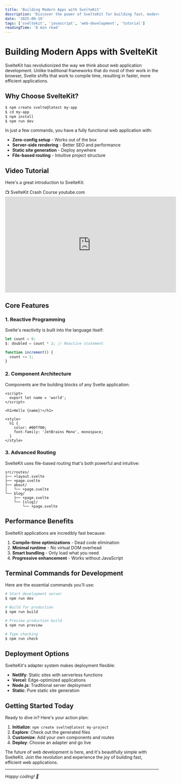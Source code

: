 ```yaml
---
title: 'Building Modern Apps with SvelteKit'
description: 'Discover the power of SvelteKit for building fast, modern web applications with server-side rendering and static site generation.'
date: '2025-09-19'
tags: ['sveltekit', 'javascript', 'web-development', 'tutorial']
readingTime: '8 min read'
---
```


# Building Modern Apps with SvelteKit

SvelteKit has revolutionized the way we think about web application development. Unlike traditional frameworks that do most of their work in the browser, Svelte shifts that work to compile time, resulting in faster, more efficient applications.

## Why Choose SvelteKit?

```bash
$ npm create svelte@latest my-app
$ cd my-app
$ npm install
$ npm run dev
```

In just a few commands, you have a fully functional web application with:

- **Zero-config setup** - Works out of the box
- **Server-side rendering** - Better SEO and performance
- **Static site generation** - Deploy anywhere
- **File-based routing** - Intuitive project structure

## Video Tutorial

Here's a great introduction to SvelteKit:

<div class="youtube-container">
  <div class="youtube-header">
    <span class="file-icon">📺</span>
    <span class="file-name">SvelteKit Crash Course</span>
    <span class="file-size">youtube.com</span>
  </div>
  <div class="youtube-embed">
    <iframe 
      src="https://www.youtube.com/embed/UU7MgYIbtAk" 
      title="SvelteKit Crash Course" 
      frameborder="0" 
      allow="accelerometer; autoplay; clipboard-write; encrypted-media; gyroscope; picture-in-picture" 
      width="560" 
      height="315"
      allowfullscreen>
    </iframe>
  </div>
</div>

## Core Features

### 1. Reactive Programming

Svelte's reactivity is built into the language itself:

```javascript
let count = 0;
$: doubled = count * 2; // Reactive statement

function increment() {
  count += 1;
}
```

### 2. Component Architecture

Components are the building blocks of any Svelte application:

```svelte
<script>
  export let name = 'world';
</script>

<h1>Hello {name}!</h1>

<style>
  h1 {
    color: #00ff00;
    font-family: 'JetBrains Mono', monospace;
  }
</style>
```

### 3. Advanced Routing

SvelteKit uses file-based routing that's both powerful and intuitive:

```
src/routes/
├── +layout.svelte
├── +page.svelte
├── about/
│   └── +page.svelte
└── blog/
    ├── +page.svelte
    └── [slug]/
        └── +page.svelte
```

## Performance Benefits

SvelteKit applications are incredibly fast because:

1. **Compile-time optimizations** - Dead code elimination
2. **Minimal runtime** - No virtual DOM overhead
3. **Smart bundling** - Only load what you need
4. **Progressive enhancement** - Works without JavaScript

## Terminal Commands for Development

Here are the essential commands you'll use:

```bash
# Start development server
$ npm run dev

# Build for production
$ npm run build

# Preview production build
$ npm run preview

# Type checking
$ npm run check
```

## Deployment Options

SvelteKit's adapter system makes deployment flexible:

- **Netlify**: Static sites with serverless functions
- **Vercel**: Edge-optimized applications
- **Node.js**: Traditional server deployment
- **Static**: Pure static site generation

## Getting Started Today

Ready to dive in? Here's your action plan:

1. **Initialize**: `npm create svelte@latest my-project`
2. **Explore**: Check out the generated files
3. **Customize**: Add your own components and routes
4. **Deploy**: Choose an adapter and go live

The future of web development is here, and it's beautifully simple with SvelteKit. Join the revolution and experience the joy of building fast, efficient web applications.

---

*Happy coding! 🚀*